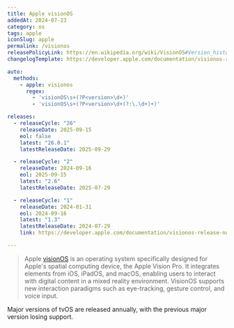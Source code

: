 ```yaml
---
title: Apple visionOS
addedAt: 2024-07-23
category: os
tags: apple
iconSlug: apple
permalink: /visionos
releasePolicyLink: https://en.wikipedia.org/wiki/VisionOS#Version_history
changelogTemplate: https://developer.apple.com/documentation/visionos-release-notes/visionos-__RELEASE_CYCLE__-release-notes

auto:
  methods:
    - apple: visionos
      regex:
        - 'visionOS\s+(?P<version>\d+)'
        - 'visionOS\s+(?P<version>\d+(?:\.\d+)+)'

releases:
  - releaseCycle: "26"
    releaseDate: 2025-09-15
    eol: false
    latest: "26.0.1"
    latestReleaseDate: 2025-09-29

  - releaseCycle: "2"
    releaseDate: 2024-09-16
    eol: 2025-09-15
    latest: "2.6"
    latestReleaseDate: 2025-07-29

  - releaseCycle: "1"
    releaseDate: 2024-01-31
    eol: 2024-09-16
    latest: "1.3"
    latestReleaseDate: 2024-07-29
    link: https://developer.apple.com/documentation/visionos-release-notes/visionos-release-notes

---
```


> Apple [visionOS](https://www.apple.com/visionos) is an operating system specifically designed for Apple's spatial computing device, the Apple Vision Pro.
> It integrates elements from iOS, iPadOS, and macOS, enabling users to interact with digital content in a mixed reality environment.
> VisionOS supports new interaction paradigms such as eye-tracking, gesture control, and voice input.

Major versions of tvOS are released annually, with the previous major version losing support.
